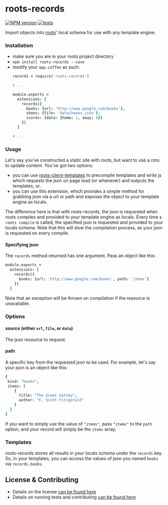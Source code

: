 roots-records
=============

[![NPM version](https://badge.fury.io/js/roots-records.svg)](http://badge.fury.io/js/roots-records) [![tests](https://travis-ci.org/carrot/roots-records.png?branch=master)](https://travis-ci.org/carrot/roots-records)

Import objects into [roots](http://www.github.com/jenius/roots)' local schema for use with any template engine.

### Installation
- make sure you are in your roots project directory
- `npm install roots-records --save`
- modify your `app.coffee` as such:
  ```coffee
  records = require('roots-records')

  # ...

  module.exports =
    extensions: [
      records({
        books: {url: 'http://www.google.com/books'},
        shoes: {file: 'data/books.json'},
        scores: {data: {home: 1, away: 0}}
      })
    ]

  # ...
  ```

### Usage

Let's say you've constructed a static site with roots, but want to use a cms to update content. You've got two options:

- you can use [roots-client-templates](https://github.com/carrot/roots-client-templates) to precompile templates and write js which requests the json on page load (or whenever) and outputs the templates, or..
- you can use this extension, which provides a simple method for grabbing json via a url or path and exposes the object to your template engine as locals.

The difference here is that with roots-records, the json is requested when roots compiles and provided to your template engine as locals.  Every time `$ roots compile` is called, the specified json is requested and provided to your locals schema.  Note that this will slow the compilation process, as your json is requested on every compile.

#### Specifying json

The `records` method returned has one argument.  Pass an object like this:

```coffee
module.exports =
  extensions: [
    records({
      books: {url: 'http://www.google.com/books', path: 'items'}
    })
  ]
```

Note that an exception will be thrown on compilation if the resource is unavailable.

### Options

#### source (either `url`, `file`, or `data`)
The json resource to request.

#### path
A specific key from the requested json to be used.  For example, let's say your json is an object like this:

```coffee
{
 kind: "books",
 items: [
    {
      title: "The Great Gatsby",
      author: "F. Scott Fitzgerald"
    }
  ]
}
```

If you want to simply use the value of `"items"`, pass `"items"` to the `path` option, and your record will simply be the `items` array.

### Templates

roots-records stores all results in your locals schema under the `records` key.  So, in your templates, you can access the values of json you named `books` via `records.books`.

## License & Contributing

- Details on the license [can be found here](LICENSE.md)
- Details on running tests and contributing [can be found here](contributing.md)
